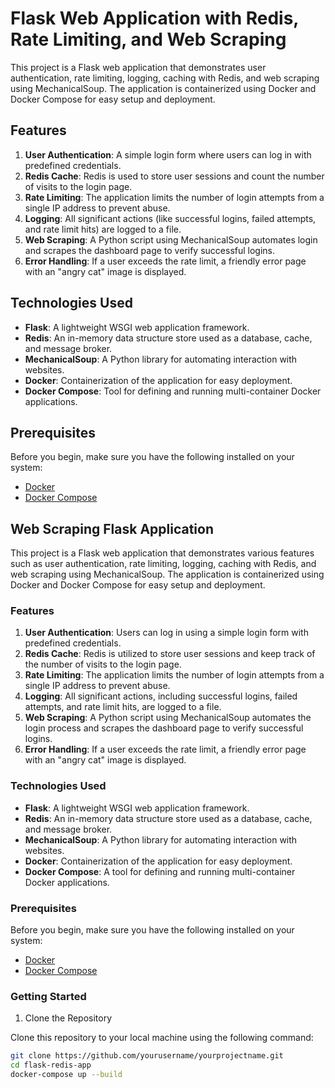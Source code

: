 # Flask Web Application with Redis, Rate Limiting, and Web Scraping

This project is a Flask web application that demonstrates user authentication, rate limiting, logging, caching with Redis, and web scraping using MechanicalSoup. The application is containerized using Docker and Docker Compose for easy setup and deployment.

## Features

1. **User Authentication**: A simple login form where users can log in with predefined credentials.
2. **Redis Cache**: Redis is used to store user sessions and count the number of visits to the login page.
3. **Rate Limiting**: The application limits the number of login attempts from a single IP address to prevent abuse.
4. **Logging**: All significant actions (like successful logins, failed attempts, and rate limit hits) are logged to a file.
5. **Web Scraping**: A Python script using MechanicalSoup automates login and scrapes the dashboard page to verify successful logins.
6. **Error Handling**: If a user exceeds the rate limit, a friendly error page with an "angry cat" image is displayed.

## Technologies Used

- **Flask**: A lightweight WSGI web application framework.
- **Redis**: An in-memory data structure store used as a database, cache, and message broker.
- **MechanicalSoup**: A Python library for automating interaction with websites.
- **Docker**: Containerization of the application for easy deployment.
- **Docker Compose**: Tool for defining and running multi-container Docker applications.

## Prerequisites

Before you begin, make sure you have the following installed on your system:

- [Docker](https://www.docker.com/)
- [Docker Compose](https://docs.docker.com/compose/)

## Web Scraping Flask Application

This project is a Flask web application that demonstrates various features such as user authentication, rate limiting, logging, caching with Redis, and web scraping using MechanicalSoup. The application is containerized using Docker and Docker Compose for easy setup and deployment.

### Features

1. **User Authentication**: Users can log in using a simple login form with predefined credentials.
2. **Redis Cache**: Redis is utilized to store user sessions and keep track of the number of visits to the login page.
3. **Rate Limiting**: The application limits the number of login attempts from a single IP address to prevent abuse.
4. **Logging**: All significant actions, including successful logins, failed attempts, and rate limit hits, are logged to a file.
5. **Web Scraping**: A Python script using MechanicalSoup automates the login process and scrapes the dashboard page to verify successful logins.
6. **Error Handling**: If a user exceeds the rate limit, a friendly error page with an "angry cat" image is displayed.

### Technologies Used

- **Flask**: A lightweight WSGI web application framework.
- **Redis**: An in-memory data structure store used as a database, cache, and message broker.
- **MechanicalSoup**: A Python library for automating interaction with websites.
- **Docker**: Containerization of the application for easy deployment.
- **Docker Compose**: A tool for defining and running multi-container Docker applications.

### Prerequisites

Before you begin, make sure you have the following installed on your system:

- [Docker](https://www.docker.com/)
- [Docker Compose](https://docs.docker.com/compose/)

### Getting Started

1. Clone the Repository

Clone this repository to your local machine using the following command:

```bash
git clone https://github.com/yourusername/yourprojectname.git
cd flask-redis-app
docker-compose up --build
```

